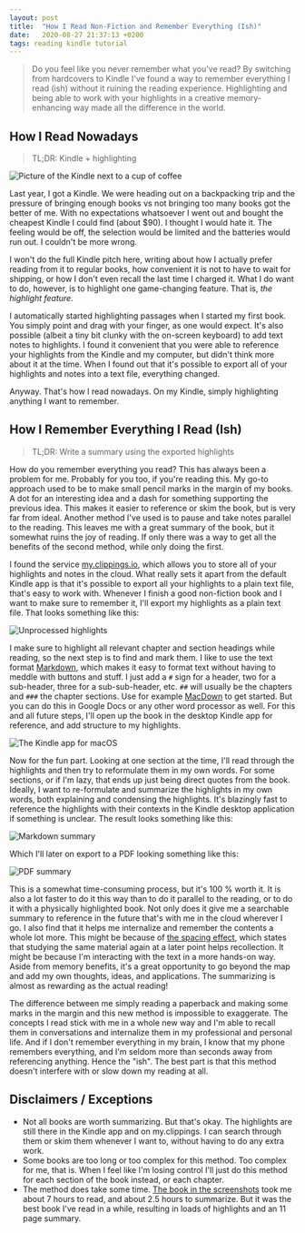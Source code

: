 ```yaml
---
layout: post
title:  "How I Read Non-Fiction and Remember Everything (Ish)"
date:   2020-08-27 21:37:13 +0200
tags: reading kindle tutorial
---
```

> Do you feel like you never remember what you've read?
> By switching from hardcovers to Kindle I've found a way to remember everything I read (ish) without it ruining the reading experience. 
> Highlighting and being able to work with your highlights in a creative memory-enhancing way made all the difference in the world.

## How I Read Nowadays
> TL;DR: Kindle + highlighting

![Picture of the Kindle next to a cup of coffee](https://i.imgur.com/dqUOWva.jpg)

Last year, I got a Kindle.
We were heading out on a backpacking trip and the pressure of bringing enough books vs not bringing too many books got the better of me. 
With no expectations whatsoever I went out and bought the cheapest Kindle I could find (about $90). 
I thought I would hate it. 
The feeling would be off, the selection would be limited and the batteries would run out. 
I couldn't be more wrong. 

I won't do the full Kindle pitch here, writing about how I actually prefer reading from it to regular books, how convenient it is not to have to wait for shipping, or how I don't even recall the last time I charged it. 
What I do want to do, however, is to highlight one game-changing feature. 
That is, _the highlight feature_. 

I automatically started highlighting passages when I started my first book. 
You simply point and drag with your finger, as one would expect. 
It's also possible (albeit a tiny bit clunky with the on-screen keyboard) to add text notes to highlights. 
I found it convenient that you were able to reference your highlights from the Kindle and my computer, but didn't think more about it at the time. 
When I found out that it's possible to export all of your highlights and notes into a text file, everything changed. 

Anyway. 
That's how I read nowadays. 
On my Kindle, simply highlighting anything I want to remember. 

## How I Remember Everything I Read (Ish)
> TL;DR: Write a summary using the exported highlights

How do you remember everything you read?
This has always been a problem for me. 
Probably for you too, if you're reading this. 
My go-to approach used to be to make small pencil marks in the margin of my books.
A dot for an interesting idea and a dash for something supporting the previous idea. 
This makes it easier to reference or skim the book, but is very far from ideal. 
Another method I've used is to pause and take notes parallel to the reading. 
This leaves me with a great summary of the book, but it somewhat ruins the joy of reading. 
If only there was a way to get all the benefits of the second method, while only doing the first. 

I found the service [my.clippings.io](https://my.clippings.io/), which allows you to store all of your highlights and notes in the cloud. 
What really sets it apart from the default Kindle app is that it's possible to export all your highlights to a plain text file, that's easy to work with. 
Whenever I finish a good non-fiction book and I want to make sure to remember it, I'll export my highlights as a plain text file. That looks something like this:

![Unprocessed highlights](https://i.imgur.com/Jo14pWi.png)

I make sure to highlight all relevant chapter and section headings while reading, so the next step is to find and mark them. 
I like to use the text format [Markdown](https://en.wikipedia.org/wiki/Markdown), which makes it easy to format text without having to meddle with buttons and stuff.
I just add a `#` sign for a header, two for a sub-header, three for a sub-sub-header, etc. 
`##` will usually be the chapters and `###` the chapter sections. 
Use for example [MacDown](https://macdown.uranusjr.com/) to get started. 
But you can do this in Google Docs or any other word processor as well. 
For this and all future steps, I'll open up the book in the desktop Kindle app for reference, and add structure to my highlights. 

![The Kindle app for macOS](https://i.imgur.com/jaSyNeu.png)

Now for the fun part.
Looking at one section at the time, I'll read through the highlights and then try to reformulate them in my own words.
For some sections, or if I'm lazy, that ends up just being direct quotes from the book. 
Ideally, I want to re-formulate and summarize the highlights in my own words, both explaining and condensing the highlights. 
It's blazingly fast to reference the highlights with their contexts in the Kindle desktop application if something is unclear. 
The result looks something like this:

![Markdown summary](https://i.imgur.com/R2Q2ugu.png)

Which I'll later on export to a PDF looking something like this:

![PDF summary](https://i.imgur.com/homERXa.png)

This is a somewhat time-consuming process, but it's 100 % worth it. 
It is also a lot faster to do it this way than to do it parallel to the reading, or to do it with a physically highlighted book. 
Not only does it give me a searchable summary to reference in the future that's with me in the cloud wherever I go. 
I also find that it helps me internalize and remember the contents a whole lot more. 
This might be because of [the spacing effect](https://en.wikipedia.org/wiki/Spacing_effect), which states that studying the same material again at a later point helps recollection.
It might be because I'm interacting with the text in a more hands-on way. 
Aside from memory benefits, it's a great opportunity to go beyond the map and add my own thoughts, ideas, and applications. 
The summarizing is almost as rewarding as the actual reading!

The difference between me simply reading a paperback and making some marks in the margin and this new method is impossible to exaggerate. 
The concepts I read stick with me in a whole new way and I'm able to recall them in conversations and internalize them in my professional and personal life. 
And if I don't remember everything in my brain, I know that my phone remembers everything, and I'm seldom more than seconds away from referencing anything. 
Hence the "ish". 
The best part is that this method doesn't interfere with or slow down my reading at all.

## Disclaimers / Exceptions

- Not all books are worth summarizing. 
But that's okay.
The highlights are still there in the Kindle app and on my.clippings. 
I can search through them or skim them whenever I want to, without having to do any extra work.
- Some books are too long or too complex for this method. 
Too complex for me, that is. 
When I feel like I'm losing control I'll just do this method for each section of the book instead, or each chapter. 
- The method does take some time.
[The book in the screenshots](https://www.goodreads.com/book/show/27985224) took me about 7 hours to read, and about 2.5 hours to summarize.
But it was the best book I've read in a while, resulting in loads of highlights and an 11 page summary.
